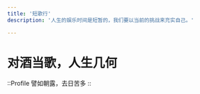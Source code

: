 ```yaml
---
title: '短歌行'
description: '人生的娱乐时间是短暂的，我们要以当前的挑战来充实自己。'

---
```


# 对酒当歌，人生几何

::Profile
譬如朝露，去日苦多
::